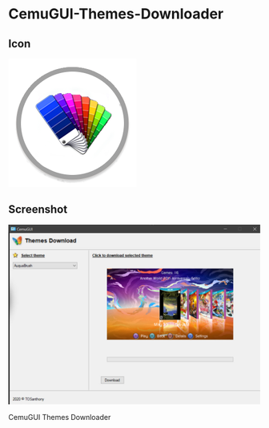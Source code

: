 # CemuGUI-Themes-Downloader

## Icon

![Screenshot](https://github.com/jackrabbit72380/CemuGUI-Themes-Downloader/blob/main/theme.png)

## Screenshot

![Screenshot](https://github.com/jackrabbit72380/CemuGUI-Themes-Downloader/blob/main/Screenshot.jpg)



CemuGUI Themes Downloader
